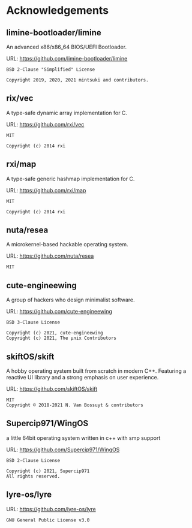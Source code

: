 # Acknowledgements

## **limine-bootloader/limine**

An advanced x86/x86_64 BIOS/UEFI Bootloader.

URL: <https://github.com/limine-bootloader/limine>

```
BSD 2-Clause "Simplified" License

Copyright 2019, 2020, 2021 mintsuki and contributors.
```

## **rix/vec**

A type-safe dynamic array implementation for C.

URL: <https://github.com/rxi/vec>

```
MIT

Copyright (c) 2014 rxi
```

## **rxi/map**

A type-safe generic hashmap implementation for C.

URL: <https://github.com/rxi/map>

```
MIT

Copyright (c) 2014 rxi
```

## **nuta/resea**

A microkernel-based hackable operating system.

URL: <https://github.com/nuta/resea>

```
MIT
```

## **cute-engineewing**

A group of hackers who design minimalist software.

URL: <https://github.com/cute-engineewing>

```
BSD 3-Clause License

Copyright (c) 2021, cute-engineewing
Copyright (c) 2021, The µnix Contributors
```

## **skiftOS/skift**

A hobby operating system built from scratch in modern C++. Featuring a reactive UI library and a strong emphasis on user experience.

URL: <https://github.com/skiftOS/skift>

```
MIT
Copyright © 2018-2021 N. Van Bossuyt & contributors
```

## Supercip971/WingOS

a little 64bit operating system written in c++ with smp support 

URL: <https://github.com/Supercip971/WingOS>

```
BSD 2-Clause License

Copyright (c) 2021, Supercip971
All rights reserved.
```

## lyre-os/lyre

URL: <https://github.com/lyre-os/lyre>

```
GNU General Public License v3.0
```
